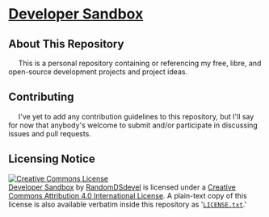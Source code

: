 # <a href="https://gitlab.com/RandomDSdevel/developer-sandbox"><span xmlns:dct="http://purl.org/dc/terms/" property="dct:title">Developer Sandbox</span></a>

## About This Repository

&nbsp;&nbsp;&nbsp;&nbsp;&nbsp;This is a personal repository containing or referencing my free, libre, and open-source development projects and project ideas.  

## Contributing

&nbsp;&nbsp;&nbsp;&nbsp;&nbsp;I've yet to add any contribution guidelines to this repository, but I'll say for now that anybody's welcome to submit and/or participate in discussing issues and pull requests.  

## Licensing Notice

<a rel="license" href="http://creativecommons.org/licenses/by/4.0/"><img alt="Creative Commons License" style="border-width:0" src="https://i.creativecommons.org/l/by/4.0/88x31.png" /></a><br /><a href="https://gitlab.com/RandomDSdevel/developer-sandbox"><span xmlns:dct="http://purl.org/dc/terms/" property="dct:title">Developer Sandbox</span></a> by <a rel="author" href="https://gitlab.com/RandomDSdevel"><span xmlns:cc="http://creativecommons.org/ns#" property="cc:attributionName">RandomDSdevel</span></a> is licensed under a <a rel="license" href="http://creativecommons.org/licenses/by/4.0/">Creative Commons Attribution 4.0 International License</a>.  A plain-text copy of this license is also available verbatim inside this repository as '[`LICENSE.txt`](https://gitlab.com/RandomDSdevel/developer-sandbox/-/blob/main/LICENSE.txt).'  
